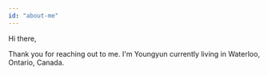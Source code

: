 ```yaml
---
id: "about-me"
---
```

Hi there,

Thank you for reaching out to me. 
I'm Youngyun currently living in Waterloo, Ontario, Canada.
